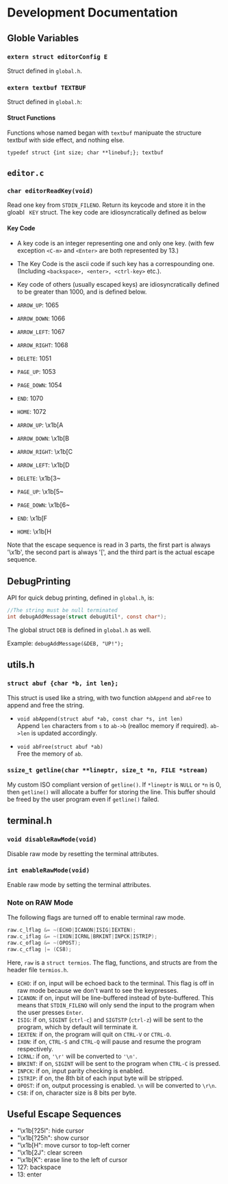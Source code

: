 # Development Documentation

## Globle Variables

### `extern struct editorConfig E`

Struct defined in `global.h`.

### `extern textbuf TEXTBUF`

Struct defined in `global.h`: 

#### Struct Functions 

Functions whose named began with `textbuf` manipuate the structure textbuf with side effect, and nothing else.

`typedef struct {int size; char **linebuf;}; textbuf` 

## `editor.c` 

### `char editorReadKey(void)`

Read one key from `STDIN_FILENO`. Return its keycode and store it in the gloabl ` KEY` struct. The key code are idiosyncratically defined as below

####  Key Code 

- A key code is an integer representing one and only one key. (with few exception `<C-m>` and `<Enter>` are both represented by 13.)
- The Key Code is the ascii code if such key has a correspounding one. (Including `<backspace>, <enter>, <ctrl-key>` etc.).
- Key code of others (usually escaped keys) are idiosyncratically defined to be greater than 1000, and is defined below.

- `ARROW_UP`: 1065
- `ARROW_DOWN`: 1066
- `ARROW_LEFT`: 1067
- `ARROW_RIGHT`: 1068
- `DELETE`: 1051
- `PAGE_UP`: 1053
- `PAGE_DOWN`: 1054
- `END`: 1070
- `HOME`: 1072

- `ARROW_UP`: \x1b[A
- `ARROW_DOWN`: \x1b[B
- `ARROW_RIGHT`: \x1b[C
- `ARROW_LEFT`: \x1b[D
- `DELETE`: \x1b[3~
- `PAGE_UP`: \x1b[5~
- `PAGE_DOWN`: \x1b[6~
- `END`: \x1b[F
- `HOME`: \x1b[H

Note that the escape sequence is read in 3 parts, the first part is always
'\x1b', the second part is always '[', and the third part is the actual
escape sequence.

## DebugPrinting

API for quick debug printing, defined in `global.h`, is:

```c
//The string must be null terminated 
int debugAddMessage(struct debugUtil*, const char*); 
```

The global struct `DEB` is defined in `global.h` as well. 

Example: `debugAddMessage(&DEB, "UP!");`


## utils.h

### `struct abuf {char *b, int len};` 

This struct is used like a string, with two function `abAppend` and `abFree` to append and free the string.

- `void abAppend(struct abuf *ab, const char *s, int len)` <br>
Append `len` characters from `s` to `ab->b` (realloc memory if required). `ab->len` is updated accordingly.

- `void abFree(struct abuf *ab)`<br> Free the memory of `ab`. 

### `ssize_t getline(char **lineptr, size_t *n, FILE *stream)`

My custom ISO compliant version of `getline()`. If `*lineptr` is `NULL` or `*n` is 0, then `getline()` will allocate a buffer for storing the line. This buffer should be freed by the user program even if `getline()` failed. 

## terminal.h

### `void disableRawMode(void)`

Disable raw mode by resetting the terminal attributes. 

### `int enableRawMode(void)`

Enable raw mode by setting the terminal attributes. 

### Note on RAW Mode

The following flags are turned off to enable terminal raw mode.

```c
raw.c_lflag &= ~(ECHO|ICANON|ISIG|IEXTEN);
raw.c_iflag &= ~(IXON|ICRNL|BRKINT|INPCK|ISTRIP);
raw.c_oflag &= ~(OPOST);
raw.c_cflag |= (CS8);
```

Here, `raw` is a `struct termios`. The flag, functions, and structs are from the header file `termios.h`.

- `ECHO`: if on, input will be echoed back to the terminal. This flag is off in raw mode because we don't want to see the keypresses.
- `ICANON`: if on, input will be line-buffered instead of byte-buffered. This means that `STDIN_FILENO` will only send the input to the program when the user presses `Enter`.
- `ISIG`: if on, `SIGINT` (`ctrl-c`) and `SIGTSTP` (`ctrl-z`) will be sent to the program, which by default will terminate it. 
- `IEXTEN`: if on, the program will quit on `CTRL-V` or `CTRL-O`. 
- `IXON`: if on, `CTRL-S` and `CTRL-Q` will pause and resume the program respectively. 
- `ICRNL`: if on, `'\r'` will be converted to `'\n'`.
- `BRKINT`: if on, `SIGINT` will be sent to the program when `CTRL-C` is pressed.
- `INPCK`: if on, input parity checking is enabled. 
- `ISTRIP`: if on, the 8th bit of each input byte will be stripped. 
- `OPOST`: if on, output processing is enabled. `\n` will be converted to `\r\n`. 
- `CS8`: if on, character size is 8 bits per byte. 

## Useful Escape Sequences 

- "\x1b[?25l": hide cursor
- "\x1b[?25h": show cursor
- "\x1b[H": move cursor to top-left corner
- "\x1b[2J": clear screen
- "\x1b[K": erase line to the left of cursor
- 127: backspace
- 13: enter

